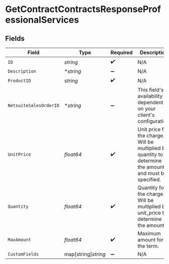 # GetContractContractsResponseProfessionalServices


## Fields

| Field                                                                                                    | Type                                                                                                     | Required                                                                                                 | Description                                                                                              |
| -------------------------------------------------------------------------------------------------------- | -------------------------------------------------------------------------------------------------------- | -------------------------------------------------------------------------------------------------------- | -------------------------------------------------------------------------------------------------------- |
| `ID`                                                                                                     | *string*                                                                                                 | :heavy_check_mark:                                                                                       | N/A                                                                                                      |
| `Description`                                                                                            | **string*                                                                                                | :heavy_minus_sign:                                                                                       | N/A                                                                                                      |
| `ProductID`                                                                                              | *string*                                                                                                 | :heavy_check_mark:                                                                                       | N/A                                                                                                      |
| `NetsuiteSalesOrderID`                                                                                   | **string*                                                                                                | :heavy_minus_sign:                                                                                       | This field's availability is dependent on your client's configuration.                                   |
| `UnitPrice`                                                                                              | *float64*                                                                                                | :heavy_check_mark:                                                                                       | Unit price for the charge. Will be multiplied by quantity to determine the amount and must be specified. |
| `Quantity`                                                                                               | *float64*                                                                                                | :heavy_check_mark:                                                                                       | Quantity for the charge. Will be multiplied by unit_price to determine the amount.                       |
| `MaxAmount`                                                                                              | *float64*                                                                                                | :heavy_check_mark:                                                                                       | Maximum amount for the term.                                                                             |
| `CustomFields`                                                                                           | map[string]*string*                                                                                      | :heavy_minus_sign:                                                                                       | N/A                                                                                                      |